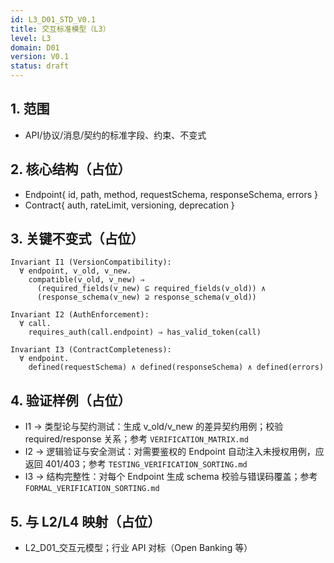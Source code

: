 ```yaml
---
id: L3_D01_STD_V0.1
title: 交互标准模型（L3）
level: L3
domain: D01
version: V0.1
status: draft
---
```


## 1. 范围

- API/协议/消息/契约的标准字段、约束、不变式

## 2. 核心结构（占位）

- Endpoint{ id, path, method, requestSchema, responseSchema, errors }
- Contract{ auth, rateLimit, versioning, deprecation }

## 3. 关键不变式（占位）

```text
Invariant I1 (VersionCompatibility):
  ∀ endpoint, v_old, v_new.
    compatible(v_old, v_new) ⇒
      (required_fields(v_new) ⊆ required_fields(v_old)) ∧
      (response_schema(v_new) ⊇ response_schema(v_old))

Invariant I2 (AuthEnforcement):
  ∀ call.
    requires_auth(call.endpoint) ⇒ has_valid_token(call)

Invariant I3 (ContractCompleteness):
  ∀ endpoint.
    defined(requestSchema) ∧ defined(responseSchema) ∧ defined(errors)
```

## 4. 验证样例（占位）

- I1 → 类型论与契约测试：生成 v_old/v_new 的差异契约用例；校验 required/response 关系；参考 `VERIFICATION_MATRIX.md`
- I2 → 逻辑验证与安全测试：对需要鉴权的 Endpoint 自动注入未授权用例，应返回 401/403；参考 `TESTING_VERIFICATION_SORTING.md`
- I3 → 结构完整性：对每个 Endpoint 生成 schema 校验与错误码覆盖；参考 `FORMAL_VERIFICATION_SORTING.md`

## 5. 与 L2/L4 映射（占位）

- L2_D01_交互元模型；行业 API 对标（Open Banking 等）
